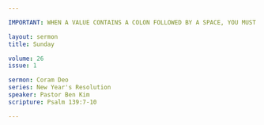 ```yaml
---

IMPORTANT: WHEN A VALUE CONTAINS A COLON FOLLOWED BY A SPACE, YOU MUST USE &#58;

layout: sermon
title: Sunday

volume: 26
issue: 1

sermon: Coram Deo
series: New Year's Resolution
speaker: Pastor Ben Kim
scripture: Psalm 139:7-10

---
```

